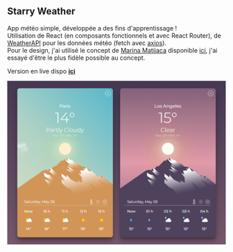 ## Starry Weather  
App météo simple, développée a des fins d'apprentissage !  
Utilisation de React (en composants fonctionnels et avec React Router),  de [WeatherAPI](https://www.weatherapi.com) pour les données météo (fetch avec [axios](https://github.com/axios/axios)).  
Pour le design, j'ai utilisé le concept de [Marina Matijaca](https://dribbble.com/Marina_Matijaca) disponible [ici](https://dribbble.com/shots/2332668-Lonely-Mountain-Weather-Concept), j'ai essayé d'être le plus fidèle possible au concept.  
  
Version en live dispo **[ici](https://starryweather.delceyhugo.dev)**
  
![Exemple](https://github.com/delceyhugo/starry-weather/blob/master/image1.png?raw=true)

